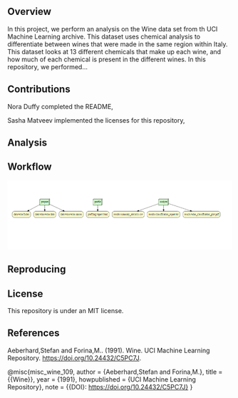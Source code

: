 ## Overview
In this project, we perform an analysis on the Wine data set from th UCI Machine Learning archive. This dataset uses chemical analysis to differentiate between wines that were made in the same region within Italy. This dataset looks at 13 different chemicals that make up each wine, and how much of each chemical is present in the different wines. In this repository, we performed...

## Contributions
Nora Duffy completed the README, 

Sasha Matveev implemented the licenses for this repository, 

## Analysis

## Workflow
![Screensot of workflow generated by snakefile](workflow.PNG)

## Reproducing 

## License
This repository is under an MIT license.
## References
Aeberhard,Stefan and Forina,M.. (1991). Wine. UCI Machine Learning Repository. https://doi.org/10.24432/C5PC7J.


@misc{misc_wine_109,
  author       = {Aeberhard,Stefan and Forina,M.},
  title        = {{Wine}},
  year         = {1991},
  howpublished = {UCI Machine Learning Repository},
  note         = {{DOI}: https://doi.org/10.24432/C5PC7J}
}